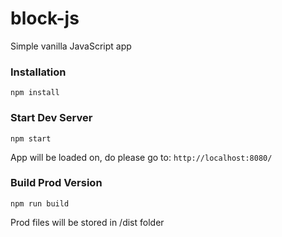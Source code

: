 # block-js

Simple vanilla JavaScript app

### Installation

```
npm install
```

### Start Dev Server

```
npm start
```
App will be loaded on, do please go to: `http://localhost:8080/`


### Build Prod Version

```
npm run build
```
Prod files will be stored in /dist folder
